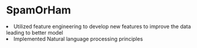 # SpamOrHam

<li>Utilized feature engineering to develop new features to improve the data leading to better model</li>
<li> Implemented Natural language processing principles</li>
